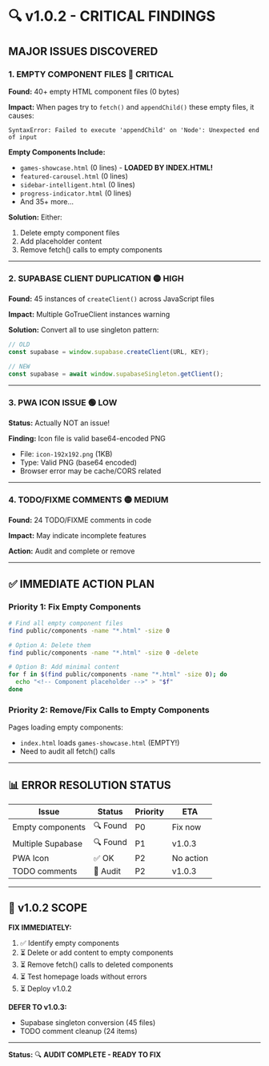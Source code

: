 # 🔍 v1.0.2 - CRITICAL FINDINGS

## **MAJOR ISSUES DISCOVERED**

### **1. EMPTY COMPONENT FILES** 🔴 **CRITICAL**

**Found:** 40+ empty HTML component files (0 bytes)

**Impact:** When pages try to `fetch()` and `appendChild()` these empty files, it causes:
```
SyntaxError: Failed to execute 'appendChild' on 'Node': Unexpected end of input
```

**Empty Components Include:**
- `games-showcase.html` (0 lines) - **LOADED BY INDEX.HTML!**
- `featured-carousel.html` (0 lines)
- `sidebar-intelligent.html` (0 lines)
- `progress-indicator.html` (0 lines)
- And 35+ more...

**Solution:** Either:
1. Delete empty component files
2. Add placeholder content
3. Remove fetch() calls to empty components

---

### **2. SUPABASE CLIENT DUPLICATION** 🟡 **HIGH**

**Found:** 45 instances of `createClient()` across JavaScript files

**Impact:** Multiple GoTrueClient instances warning

**Solution:** Convert all to use singleton pattern:
```javascript
// OLD
const supabase = window.supabase.createClient(URL, KEY);

// NEW  
const supabase = await window.supabaseSingleton.getClient();
```

---

### **3. PWA ICON ISSUE** 🟢 **LOW**

**Status:** Actually NOT an issue!

**Finding:** Icon file is valid base64-encoded PNG
- File: `icon-192x192.png` (1KB)
- Type: Valid PNG (base64 encoded)
- Browser error may be cache/CORS related

---

### **4. TODO/FIXME COMMENTS** 🟡 **MEDIUM**

**Found:** 24 TODO/FIXME comments in code

**Impact:** May indicate incomplete features

**Action:** Audit and complete or remove

---

## ✅ **IMMEDIATE ACTION PLAN**

### **Priority 1: Fix Empty Components**
```bash
# Find all empty component files
find public/components -name "*.html" -size 0

# Option A: Delete them
find public/components -name "*.html" -size 0 -delete

# Option B: Add minimal content
for f in $(find public/components -name "*.html" -size 0); do
  echo "<!-- Component placeholder -->" > "$f"
done
```

### **Priority 2: Remove/Fix Calls to Empty Components**

Pages loading empty components:
- `index.html` loads `games-showcase.html` (EMPTY!)
- Need to audit all fetch() calls

---

## 📊 **ERROR RESOLUTION STATUS**

| Issue | Status | Priority | ETA |
|-------|--------|----------|-----|
| Empty components | 🔍 Found | P0 | Fix now |
| Multiple Supabase | 🔍 Found | P1 | v1.0.3 |
| PWA Icon | ✅ OK | P2 | No action |
| TODO comments | 📝 Audit | P2 | v1.0.3 |

---

## 🎯 **v1.0.2 SCOPE**

**FIX IMMEDIATELY:**
1. ✅ Identify empty components
2. ⏳ Delete or add content to empty components
3. ⏳ Remove fetch() calls to deleted components
4. ⏳ Test homepage loads without errors
5. ⏳ Deploy v1.0.2

**DEFER TO v1.0.3:**
- Supabase singleton conversion (45 files)
- TODO comment cleanup (24 items)

---

**Status:** 🔍 **AUDIT COMPLETE - READY TO FIX**

